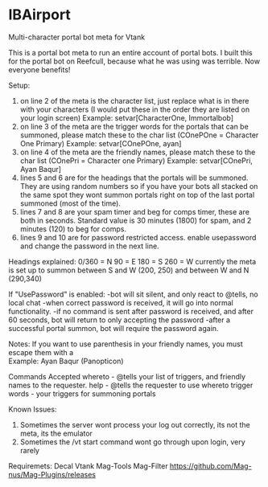 # IBAirport
Multi-character portal bot meta for Vtank

This is a portal bot meta to run an entire account of portal bots. I built this for the portal bot on Reefcull, because what he was using was terrible. Now everyone benefits!

Setup:
1. on line 2 of the meta is the character list, just replace what is in there with your characters (I would put these in the order they are listed on your login screen)
Example: setvar[CharacterOne, Immortalbob]
2. on line 3 of the meta are the trigger words for the portals that can be summoned, please match these to the char list (COnePOne = Character One Primary)
Example: setvar[COnePOne, ayan]
3. on line 4 of the meta are the friendly names, please match these to the char list (COnePri = Character one Primary)
Example: setvar[COnePri, Ayan Baqur]
4. lines 5 and 6 are for the headings that the portals will be summoned. They are using random numbers so if you have your bots all stacked on the same spot they wont summon portals right on top of the last portal summoned (most of the time).
5. lines 7 and 8 are your spam timer and beg for comps timer, these are both in seconds. Standard value is 30 minutes (1800) for spam, and 2 minutes (120) to beg for comps.
6. lines 9 and 10 are for password restricted access. enable usepassword and change the password in the next line.


Headings explained:
0/360 = N
90 = E
180 = S
260 = W
currently the meta is set up to summon between S and W (200, 250) and between W and N (290,340)

If "UsePassword" is enabled:
-bot will sit silent, and only react to @tells, no local chat
-when correct password is received, it will go into normal functionality.
-if no command is sent after password is received, and after 60 seconds, bot will return to only accepting the password
-after a successful portal summon, bot will require the password again.

Notes:
If you want to use parenthesis in your friendly names, you must escape them with a \
Example: Ayan Baqur \(Panopticon\)

Commands Accepted
whereto - @tells your list of triggers, and friendly names to the requester.
help - @tells the requester to use whereto
trigger words - your triggers for summoning portals

Known Issues:
1. Sometimes the server wont process your log out correctly, its not the meta, its the emulator
2. Sometimes the /vt start command wont go through upon login, very rarely

Requiremets:
Decal
Vtank
Mag-Tools
Mag-Filter https://github.com/Mag-nus/Mag-Plugins/releases

